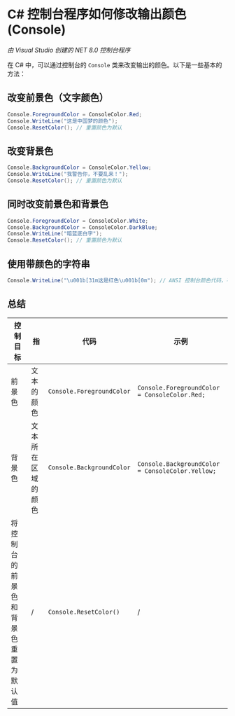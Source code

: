 # C# 控制台程序如何修改输出颜色 (Console)
*由 Visual Studio 创建的 NET 8.0 控制台程序*  

在 C# 中，可以通过控制台的 `Console` 类来改变输出的颜色。以下是一些基本的方法：

## 改变前景色（文字颜色）

```csharp
Console.ForegroundColor = ConsoleColor.Red;
Console.WriteLine("这是中国梦的颜色");
Console.ResetColor(); // 重置颜色为默认
```

## 改变背景色

```csharp
Console.BackgroundColor = ConsoleColor.Yellow;
Console.WriteLine("我警告你，不要乱来！");
Console.ResetColor(); // 重置颜色为默认
```

## 同时改变前景色和背景色

```csharp
Console.ForegroundColor = ConsoleColor.White;
Console.BackgroundColor = ConsoleColor.DarkBlue;
Console.WriteLine("暗蓝底白字");
Console.ResetColor(); // 重置颜色为默认
```

## 使用带颜色的字符串

```csharp
Console.WriteLine("\u001b[31m这是红色\u001b[0m"); // ANSI 控制台颜色代码，不适用于所有控制台
```

## 总结

| 控制目标 | 指 | 代码 | 示例 |
|-----|-----|-----|-----|
| 前景色 | 文本的颜色 | `Console.ForegroundColor` | `Console.ForegroundColor = ConsoleColor.Red;` |
| 背景色 | 文本所在区域的颜色 | `Console.BackgroundColor` | `Console.BackgroundColor = ConsoleColor.Yellow;` |
| 将控制台的前景色和背景色重置为默认值 | / | `Console.ResetColor()` | / |
